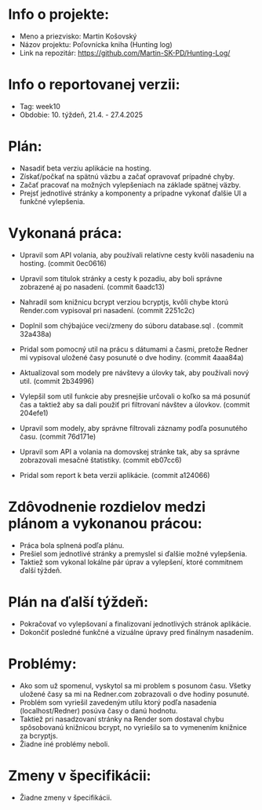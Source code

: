 # Info o projekte:
- Meno a priezvisko: Martin Košovský
- Názov projektu: Poľovnícka kniha (Hunting log)
- Link na repozitár:  https://github.com/Martin-SK-PD/Hunting-Log/


# Info o reportovanej verzii:  
- Tag: week10                        
- Obdobie: 10. týždeň, 21.4. - 27.4.2025 

# Plán:
- Nasadiť beta verziu aplikácie na hosting.
- Získať/počkať na spätnú väzbu a začať opravovať prípadné chyby.
- Začať pracovať na možných vylepšeniach na základe spätnej väzby.
- Prejsť jednotlivé stránky a komponenty a prípadne vykonať ďalšie UI a funkčné vylepšenia.


# Vykonaná práca:

- Upravil som API volania, aby používali relatívne cesty kvôli nasadeniu na hosting. (commit 0ec0616)

- Upravil som titulok stránky a cesty k pozadiu, aby boli správne zobrazené aj po nasadení. (commit 6aadc13)

- Nahradil som knižnicu bcrypt verziou bcryptjs, kvôli chybe ktorú Render.com vypisoval pri nasadení. (commit 2251c2c)

- Doplnil som chýbajúce veci/zmeny do súboru database.sql . (commit 32a438a)

- Pridal som pomocný util na prácu s dátumami a časmi, pretože Redner mi vypisoval uložené časy posunuté o dve hodiny. (commit 4aaa84a)

- Aktualizoval som modely pre návštevy a úlovky tak, aby používali nový util. (commit 2b34996)

- Vylepšil som util funkcie aby presnejšie určovali o koľko sa má posunúť čas a taktiež aby sa dali použiť pri filtrovaní návštev a úlovkov. (commit 204efe1)

- Upravil som modely, aby správne filtrovali záznamy podľa posunutého času. (commit 76d171e)

- Upravil som API a volania na domovskej stránke tak, aby sa správne zobrazovali mesačné štatistiky. (commit eb07cc6)

- Pridal som report k beta verzii aplikácie. (commit a124066)



# Zdôvodnenie rozdielov medzi plánom a vykonanou prácou:
- Práca bola splnená podľa plánu.
- Prešiel som jednotlivé stránky a premyslel si ďalšie možné vylepšenia.
- Taktiež som vykonal lokálne pár úprav a vylepšení, ktoré commitnem ďalší týždeň.



# Plán na ďalší týždeň:
- Pokračovať vo vylepšovaní a finalizovaní jednotlivých stránok aplikácie.
- Dokončiť posledné funkčné a vizuálne úpravy pred finálnym nasadením.


# Problémy:
- Ako som už spomenul, vyskytol sa mi problem s posunom času. Všetky uložené časy sa mi na Redner.com zobrazovali o dve hodiny posunuté.
- Problém som vyriešil zavedeným utilu ktorý podľa nasadenia (localhost/Redner) posúva časy o danú hodnotu.
- Taktiež pri nasadzovaní stránky na Render som dostaval chybu spôsobovanú knižnicou bcrypt, no vyriešilo sa to vymenením knižnice za bcryptjs.
- Žiadne iné problémy neboli.


# Zmeny v špecifikácii:
- Žiadne zmeny v špecifikácii.

